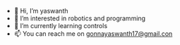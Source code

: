 - 👋 Hi, I’m yaswanth
- 👀 I’m interested in robotics and programming 
- 🌱 I’m currently learning controls
- 📫 You can reach me on gonnayaswanth17@gmail.con

<!---
yaswanth1701/yaswanth1701 is a ✨ special ✨ repository because its `README.md` (this file) appears on your GitHub profile.
You can click the Preview link to take a look at your changes.
--->
